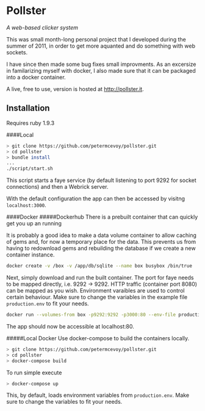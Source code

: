 Pollster
===
*A web-based clicker system*

This was small month-long personal project that I developed during the summer of 2011, in order to get more aquanted and do something with web sockets.

I have since then made some bug fixes small improvments. As an excersize in familarizing myself with docker, I also made sure that it can be packaged into a docker container.

A live, free to use, version is hosted at <a href="http://pollster.it">http://pollster.it</a>.

Installation
---
Requires ruby 1.9.3

####Local
```bash
> git clone https://github.com/petermcevoy/pollster.git
> cd pollster
> bundle install
...
./script/start.sh
````
This script starts a faye service (by default listening to port 9292 for socket connections) and then a Webrick server.

With the default configuration the app can then be accessed by visitng `localhost:3000`.

####Docker
#####Dockerhub
There is a prebuilt container that can quickly get you up an running

It is probably a good idea to make a data volume container to allow caching of gems and, for now a temporary place for the data. This prevents us from having to redownload gems and rebuilding the database if we create a new container instance.
```bash
docker create -v /box -v /app/db/sqlite --name box busybox /bin/true
````

Next, simply download and run the built container. The port for faye needs to be mapped directly, i.e. 9292 -> 9292. HTTP traffic (container port 8080) can be mapped as you wish. Environment varaibles are used to control certain behaviour. Make sure to change the variables in the example file `production.env` to fit your needs.

```bash
docker run --volumes-from box -p9292:9292 -p3000:80 --env-file production.env macint/pollster
````

The app should now be accessible at localhost:80.

#####Local Docker
Use docker-compose to build the containers locally.

```bash
> git clone https://github.com/petermcevoy/pollster.git
> cd pollster
> docker-compose build
```

To run simple execute
```bash
> docker-compose up
```

This, by default, loads environment variables from `production.env`.
Make sure to change the variables to fit your needs.